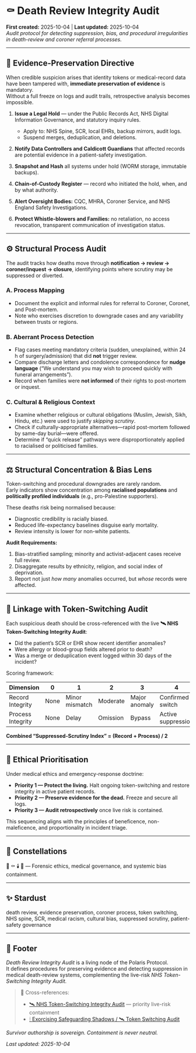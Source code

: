# ⚰️ Death Review Integrity Audit  
**First created:** 2025-10-04 | **Last updated:** 2025-10-04  
*Audit protocol for detecting suppression, bias, and procedural irregularities in death-review and coroner referral processes.*

---

## 🚨 Evidence-Preservation Directive  

When credible suspicion arises that identity tokens or medical-record data have been tampered with, **immediate preservation of evidence** is mandatory.  
Without a full freeze on logs and audit trails, retrospective analysis becomes impossible.

1. **Issue a Legal Hold** — under the Public Records Act, NHS Digital Information Governance, and statutory inquiry rules.  
   - Apply to: NHS Spine, SCR, local EHRs, backup mirrors, audit logs.  
   - Suspend merges, deduplication, and deletions.  

2. **Notify Data Controllers and Caldicott Guardians** that affected records are potential evidence in a patient-safety investigation.  

3. **Snapshot and Hash** all systems under hold (WORM storage, immutable backups).  

4. **Chain-of-Custody Register** — record who initiated the hold, when, and by what authority.  

5. **Alert Oversight Bodies:** CQC, MHRA, Coroner Service, and NHS England Safety Investigations.  

6. **Protect Whistle-blowers and Families:** no retaliation, no access revocation, transparent communication of investigation status.

---

## ⚙️ Structural Process Audit  

The audit tracks how deaths move through **notification → review → coroner/inquest → closure**, identifying points where scrutiny may be suppressed or diverted.

### **A. Process Mapping**  
- Document the explicit and informal rules for referral to Coroner, Coronet, and Post-mortem.  
- Note who exercises discretion to downgrade cases and any variability between trusts or regions.  

### **B. Aberrant Process Detection**  
- Flag cases meeting mandatory criteria (sudden, unexplained, within 24 h of surgery/admission) that did **not** trigger review.  
- Compare discharge letters and condolence correspondence for **nudge language** (“We understand you may wish to proceed quickly with funeral arrangements”).  
- Record when families were **not informed** of their rights to post-mortem or inquest.  

### **C. Cultural & Religious Context**  
- Examine whether religious or cultural obligations (Muslim, Jewish, Sikh, Hindu, etc.) were used to justify *skipping scrutiny*.  
- Check if culturally-appropriate alternatives—rapid post-mortem followed by same-day burial—were offered.  
- Determine if “quick release” pathways were disproportionately applied to racialised or politicised families.  

---

## ⚖️ Structural Concentration & Bias Lens  

Token-switching and procedural downgrades are rarely random.  
Early indicators show concentration among **racialised populations** and **politically profiled individuals** (e.g., pro-Palestine supporters).  

These deaths risk being normalised because:  
- Diagnostic credibility is racially biased.  
- Reduced life-expectancy baselines disguise early mortality.  
- Review intensity is lower for non-white patients.

**Audit Requirements:**  
1. Bias-stratified sampling; minority and activist-adjacent cases receive full review.  
2. Disaggregate results by ethnicity, religion, and social index of deprivation.  
3. Report not just *how many* anomalies occurred, but *whose* records were affected.  

---

## 🧩 Linkage with Token-Switching Audit  

Each suspicious death should be cross-referenced with the live **🛰️ NHS Token-Switching Integrity Audit**:  
- Did the patient’s SCR or EHR show recent identifier anomalies?  
- Were allergy or blood-group fields altered prior to death?  
- Was a merge or deduplication event logged within 30 days of the incident?  

Scoring framework:  

| Dimension | 0 | 1 | 2 | 3 | 4 | 5 |
|------------|---|---|---|---|---|---|
| Record Integrity | None | Minor mismatch | Moderate | Major anomaly | Confirmed switch | Confirmed falsification |
| Process Integrity | None | Delay | Omission | Bypass | Active suppression | Coerced suppression |

**Combined “Suppressed-Scrutiny Index” = (Record + Process) / 2**

---

## 🧭 Ethical Prioritisation  

Under medical ethics and emergency-response doctrine:  
- **Priority 1 — Protect the living.**  Halt ongoing token-switching and restore integrity in active patient records.  
- **Priority 2 — Preserve evidence for the dead.**  Freeze and secure all logs.  
- **Priority 3 — Audit retrospectively** once live risk is contained.  

This sequencing aligns with the principles of beneficence, non-maleficence, and proportionality in incident triage.

---

## 🌌 Constellations  

🧿 ⚰️ 🕯️ 💉 — Forensic ethics, medical governance, and systemic bias containment.  

---

## ✨ Stardust  

death review, evidence preservation, coroner process, token switching, NHS spine, SCR, medical racism, cultural bias, suppressed scrutiny, patient-safety governance  

---

## 🏮 Footer  

*Death Review Integrity Audit* is a living node of the Polaris Protocol.  
It defines procedures for preserving evidence and detecting suppression in medical death-review systems, complementing the live-risk *NHS Token-Switching Integrity Audit.*  

> 📡 Cross-references:  
> - [🛰️ NHS Token-Switching Integrity Audit](./🛰️_nhs_token_switching_integrity_audit.md) — priority live-risk containment  
> - [🕯 Exorcising Safeguarding Shadows / 🛰 Token Switching Audit](../🕯_Exorcising_Safeguarding_Shadows/🛰️_Token_Switching_Audit/)  

*Survivor authorship is sovereign. Containment is never neutral.*  

_Last updated: 2025-10-04_
